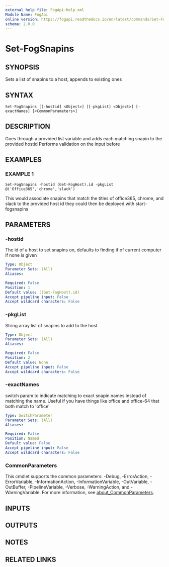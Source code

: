 ```yaml
---
external help file: FogApi-help.xml
Module Name: FogApi
online version: https://fogapi.readthedocs.io/en/latest/commands/Set-FogSnapins
schema: 2.0.0
---
```


# Set-FogSnapins

## SYNOPSIS
Sets a list of snapins to a host, appends to existing ones

## SYNTAX

```
Set-FogSnapins [[-hostid] <Object>] [[-pkgList] <Object>] [-exactNames] [<CommonParameters>]
```

## DESCRIPTION
Goes through a provided list variable and adds each matching snapin to the provided hostid
Performs validation on the input before

## EXAMPLES

### EXAMPLE 1
```
Set-FogSnapins -hostid (Get-FogHost).id -pkgList @('Office365','chrome','slack')
```

This would associate snapins that match the titles of office365, chrome, and slack to the provided host id
they could then be deployed with start-fogsnapins

## PARAMETERS

### -hostid
The id of a host to set snapins on, defaults to finding if of current computer if none is given

```yaml
Type: Object
Parameter Sets: (All)
Aliases:

Required: False
Position: 1
Default value: ((Get-FogHost).id)
Accept pipeline input: False
Accept wildcard characters: False
```

### -pkgList
String array list of snapins to add to the host

```yaml
Type: Object
Parameter Sets: (All)
Aliases:

Required: False
Position: 2
Default value: None
Accept pipeline input: False
Accept wildcard characters: False
```

### -exactNames
switch param to indicate matching to exact snapin names instead of matching the name.
Useful if you have things like office and office-64 that both match to 'office'

```yaml
Type: SwitchParameter
Parameter Sets: (All)
Aliases:

Required: False
Position: Named
Default value: False
Accept pipeline input: False
Accept wildcard characters: False
```

### CommonParameters
This cmdlet supports the common parameters: -Debug, -ErrorAction, -ErrorVariable, -InformationAction, -InformationVariable, -OutVariable, -OutBuffer, -PipelineVariable, -Verbose, -WarningAction, and -WarningVariable. For more information, see [about_CommonParameters](http://go.microsoft.com/fwlink/?LinkID=113216).

## INPUTS

## OUTPUTS

## NOTES

## RELATED LINKS
